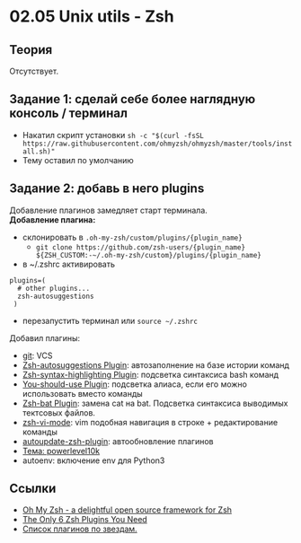 # 02.05 Unix utils - Zsh

## Теория
Отсутствует.

## Задание 1: сделай себе более наглядную консоль / терминал
- Накатил скрипт установки `sh -c "$(curl -fsSL https://raw.githubusercontent.com/ohmyzsh/ohmyzsh/master/tools/install.sh)"`
- Тему оставил по умолчанию

## Задание 2: добавь в него plugins 
Добавление плагинов замедляет старт терминала.  
**Добавление плагина:**
- склонировать в `.oh-my-zsh/custom/plugins/{plugin_name}`
  - `git clone https://github.com/zsh-users/{plugin_name} ${ZSH_CUSTOM:-~/.oh-my-zsh/custom}/plugins/{plugin_name}`
- в ~/.zshrc активировать
```
plugins=(
  # other plugins...
  zsh-autosuggestions
 )
```
- перезапустить терминал или `source ~/.zshrc`

Добавил плагины:
- [git](https://github.com/ohmyzsh/ohmyzsh/tree/master/plugins/git): VCS
- [Zsh-autosuggestions Plugin](https://github.com/zsh-users/zsh-autosuggestions): автозаполнение на базе истории команд
- [Zsh-syntax-highlighting Plugin](https://github.com/zsh-users/zsh-syntax-highlighting): подсветка синтаксиса bash команд
- [You-should-use Plugin](https://github.com/MichaelAquilina/zsh-you-should-use): подсветка алиаса, если его можно использовать вместо команды
- [Zsh-bat Plugin](https://github.com/fdellwing/zsh-bat): замена cat на bat. Подсветка синтаксиса выводимых тектсовых файлов.
- [zsh-vi-mode](https://github.com/jeffreytse/zsh-vi-mode): vim подобная навигация в строке + редактирование команды
- [autoupdate-zsh-plugin](https://github.com/tamcore/autoupdate-oh-my-zsh-plugins): автообновление плагинов
- [Тема: powerlevel10k](https://github.com/romkatv/powerlevel10k?tab=readme-ov-file)
- autoenv: включение env для Python3

## Ссылки
- [Oh My Zsh - a delightful open source framework for Zsh](https://ohmyz.sh/)
- [The Only 6 Zsh Plugins You Need](https://catalins.tech/zsh-plugins/)
- [Список плагинов по звездам.](https://github.com/topics/zsh-plugins)